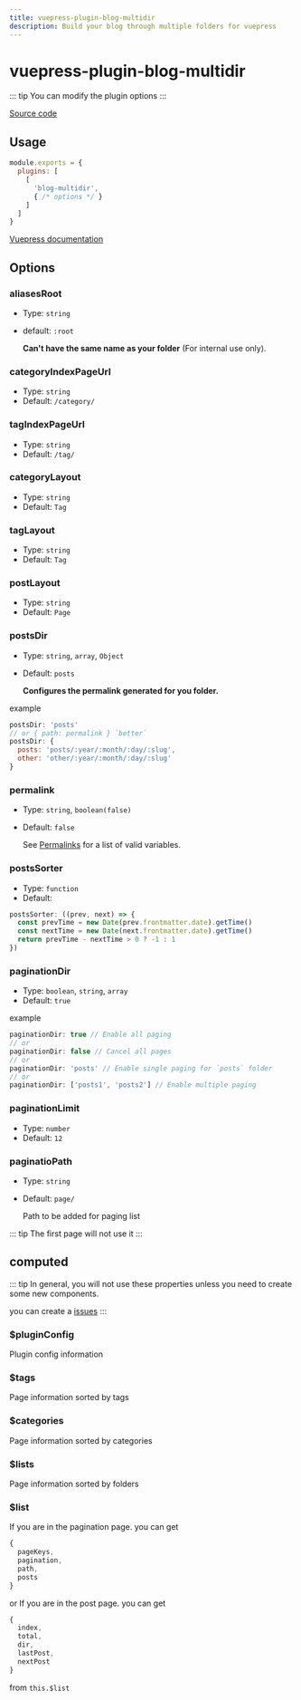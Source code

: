 ```yaml
---
title: vuepress-plugin-blog-multidir
description: Build your blog through multiple folders for vuepress
---
```


# vuepress-plugin-blog-multidir

::: tip
You can modify the plugin options
:::

[Source code](https://github.com/tolking/vuepress-plugin-blog-multidir)

## Usage

``` js
module.exports = {
  plugins: [
    [
      'blog-multidir',
      { /* options */ }
    ]
  ]
}
```

[ Vuepress documentation](https://vuepress.vuejs.org/plugin/using-a-plugin.html)

## Options

### aliasesRoot
- Type: `string`
- default: `:root`

  **Can't have the same name as your folder**  (For internal use only).

### categoryIndexPageUrl
- Type: `string`
- Default: `/category/`

### tagIndexPageUrl
- Type: `string`
- Default: `/tag/`

### categoryLayout
- Type: `string`
- Default: `Tag`

### tagLayout
- Type: `string`
- Default: `Tag`

### postLayout
- Type: `string`
- Default: `Page`

### postsDir
- Type: `string`, `array`, `Object`
- Default: `posts`

  **Configures the permalink generated for you folder.**

example
``` js
postsDir: 'posts'
// or { path: permalink } `better`
postsDir: {
  posts: 'posts/:year/:month/:day/:slug',
  other: 'other/:year/:month/:day/:slug'
}
```

### permalink
- Type: `string`, `boolean(false)`
- Default: `false`

  See [Permalinks](https://vuepress.vuejs.org/guide/permalinks.html#template-variables) for a list of valid variables.

### postsSorter
- Type: `function`
- Default: 
``` js
postsSorter: ((prev, next) => {
  const prevTime = new Date(prev.frontmatter.date).getTime()
  const nextTime = new Date(next.frontmatter.date).getTime()
  return prevTime - nextTime > 0 ? -1 : 1
})
```

### paginationDir
- Type: `boolean`, `string`, `array`
- Default: `true`

example
``` js
paginationDir: true // Enable all paging
// or
paginationDir: false // Cancel all pages
// or
paginationDir: 'posts' // Enable single paging for `posts` folder
// or
paginationDir: ['posts1', 'posts2'] // Enable multiple paging
```

### paginationLimit
- Type: `number`
- Default: `12`

### paginatioPath
- Type: `string`
- Default: `page/`

  Path to be added for paging list

::: tip
The first page will not use it
:::

## computed

::: tip
In general, you will not use these properties unless you need to create some new components.

you can create a [issues](https://github.com/tolking/vuepress-theme-ououe/issues)
:::

### $pluginConfig

  Plugin config information

### $tags

  Page information sorted by tags

### $categories

  Page information sorted by categories

### $lists

  Page information sorted by folders

### $list

  If you are in the pagination page. you can get
``` js
{
  pageKeys,
  pagination,
  path,
  posts
}
```

  or If you are in the post page. you can get
``` js
{
  index,
  total,
  dir,
  lastPost,
  nextPost
}
```
  from `this.$list`
